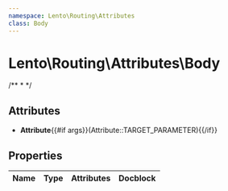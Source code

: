 ```yaml
---
namespace: Lento\Routing\Attributes
class: Body
---
```


# Lento\Routing\Attributes\Body

/**
 *
 */

## Attributes

- **Attribute**{{#if args}}(Attribute::TARGET_PARAMETER){{/if}}


## Properties
| Name | Type | Attributes | Docblock |
|------|------|------------|----------|



